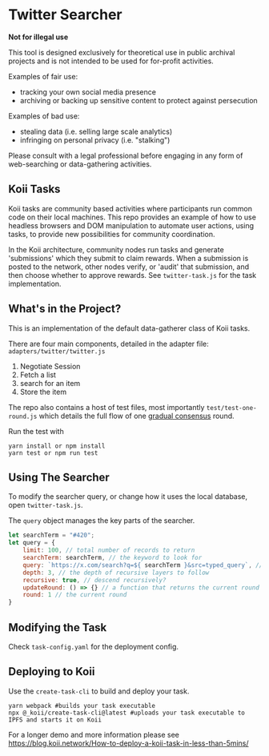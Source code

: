 # Twitter Searcher

**Not for illegal use**

This tool is designed exclusively for theoretical use in public archival projects and is not intended to be used for for-profit activities.

Examples of fair use:
 - tracking your own social media presence
 - archiving or backing up sensitive content to protect against persecution

Examples of bad use:
 - stealing data (i.e. selling large scale analytics)
 - infringing on personal privacy (i.e. "stalking")

Please consult with a legal professional before engaging in any form of web-searching or data-gathering activities.

## Koii Tasks

Koii tasks are community based activities where participants run common code on their local machines. This repo provides an example of how to use headless browsers and DOM manipulation to automate user actions, using tasks, to provide new possibilities for community coordination.

In the Koii architecture, community nodes run tasks and generate 'submissions' which they submit to claim rewards. When a submission is posted to the network, other nodes verify, or 'audit' that submission, and then choose whether to approve rewards. See `twitter-task.js` for the task implementation. 

## What's in the Project?
This is an implementation of the default data-gatherer class of Koii tasks.

There are four main components, detailed in the adapter file: `adapters/twitter/twitter.js`
1. Negotiate Session
2. Fetch a list
3. search for an item
4. Store the item

The repo also contains a host of test files, most importantly `test/test-one-round.js` which details the full flow of one [gradual consensus](https://docs.koii.network/concepts/gradual-consensus/runtime-flow) round. 

Run the test with 
```
yarn install or npm install
yarn test or npm run test
```

## Using The Searcher
To modify the searcher query, or change how it uses the local database, open `twitter-task.js`.

The `query` object manages the key parts of the searcher.

```javascript
let searchTerm = "#420";
let query = {
    limit: 100, // total number of records to return
    searchTerm: searchTerm, // the keyword to look for
    query: `https://x.com/search?q=${ searchTerm }&src=typed_query`, // the query string (including said keyword)
    depth: 3, // the depth of recursive layers to follow 
    recursive: true, // descend recursively?
    updateRound: () => {} // a function that returns the current round
    round: 1 // the current round
}
```

## Modifying the Task
Check `task-config.yaml` for the deployment config. 

## Deploying to Koii
Use the `create-task-cli` to build and deploy your task. 

```
yarn webpack #builds your task executable
npx @_koii/create-task-cli@latest #uploads your task executable to IPFS and starts it on Koii
```

For a longer demo and more information please see https://blog.koii.network/How-to-deploy-a-koii-task-in-less-than-5mins/
